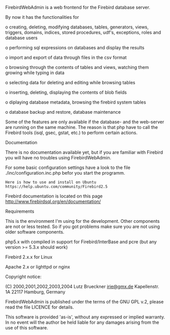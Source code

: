   FirebirdWebAdmin is a web frontend for the Firebird database server.

  By now it has the functionalities for
  
  o creating, deleting, modifying databases, tables, generators,
    views, triggers, domains, indices, stored procedures, udf's,
    exceptions, roles and database users

  o performing sql expressions on databases and display the results

  o import and export of data through files in the csv format

  o browsing through the contents of tables and views, watching them
    growing while typing in data

  o selecting data for deleting and editing while browsing tables

  o inserting, deleting, displaying the contents of blob fields

  o diplaying database metadata, browsing the firebird system tables

  o database backup and restore, database maintenance


  Some of the features are only available if the database- and the
  web-server are running on the same machine. The reason is that php
  have to call the Firebird tools (isql, gsec, gstat, etc.) to
  perform certain actions.




Documentation

  There is no documentation available yet, but if you are familiar
  with Firebird  you will have no troubles using
  FirebirdWebAdmin.

  For some basic configuration settings have a look to the file
  ./inc/configuration.inc.php befor you start the programm.

    Here is how to use and install on Ubuntu https://help.ubuntu.com/community/Firebird2.5

  Firebird documentation is located on this page http://www.firebirdsql.org/en/documentation/



Requirements

  This is the environment I'm using for the development. Other
  components are not or less tested. So if you got problems make sure
  you are not using older software components.

  php5.x with compiled in support for Firebird/InterBase and
  pcre (but any version >= 5.3.x should work)

  Firebird 2.x.x for Linux
        
  Apache 2.x or lighttpd or nginx

Copyright notice:

 (C) 2000,2001,2002,2003,2004 Lutz Brueckner <irie@gmx.de>
                              Kapellenstr. 1A
                              22117 Hamburg, Germany

  FirebirdWebAdmin is published under the terms of the GNU GPL v.2,
  please read the file LICENCE for details.

  This software is provided 'as-is', without any expressed or implied
  warranty.  In no event will the author be held liable for any 
  damages arising from the use of this software.
